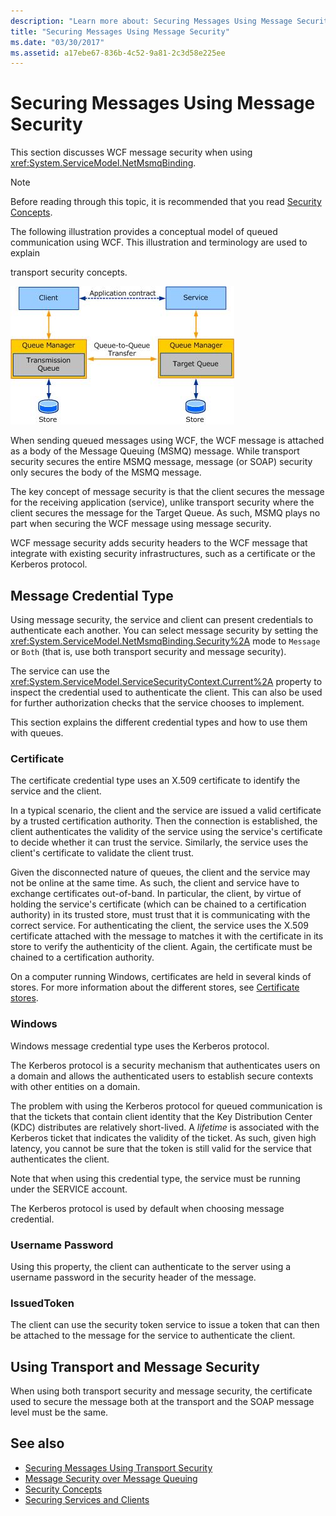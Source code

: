 ```yaml
---
description: "Learn more about: Securing Messages Using Message Security"
title: "Securing Messages Using Message Security"
ms.date: "03/30/2017"
ms.assetid: a17ebe67-836b-4c52-9a81-2c3d58e225ee
---
```

# Securing Messages Using Message Security

This section discusses WCF message security when using <xref:System.ServiceModel.NetMsmqBinding>.  
  
> [!NOTE]
> Before reading through this topic, it is recommended that you read [Security Concepts](security-concepts.md).  
  
 The following illustration provides a conceptual model of queued communication using WCF. This illustration and terminology are used to explain  
  
 transport security concepts.  
  
 ![Queued Application Diagram](media/distributed-queue-figure.jpg "Distributed-Queue-Figure")  
  
 When sending queued messages using WCF, the WCF message is attached as a body of the Message Queuing (MSMQ) message. While transport security secures the entire MSMQ message, message (or SOAP) security only secures the body of the MSMQ message.  
  
 The key concept of message security is that the client secures the message for the receiving application (service), unlike transport security where the client secures the message for the Target Queue. As such, MSMQ plays no part when securing the WCF message using message security.  
  
 WCF message security adds security headers to the WCF message that integrate with existing security infrastructures, such as a certificate or the Kerberos protocol.  
  
## Message Credential Type  

 Using message security, the service and client can present credentials to authenticate each another. You can select message security by setting the <xref:System.ServiceModel.NetMsmqBinding.Security%2A> mode to `Message` or `Both` (that is, use both transport security and message security).  
  
 The service can use the <xref:System.ServiceModel.ServiceSecurityContext.Current%2A> property to inspect the credential used to authenticate the client. This can also be used for further authorization checks that the service chooses to implement.  
  
 This section explains the different credential types and how to use them with queues.  
  
### Certificate  

 The certificate credential type uses an X.509 certificate to identify the service and the client.  
  
 In a typical scenario, the client and the service are issued a valid certificate by a trusted certification authority. Then the connection is established, the client authenticates the validity of the service using the service's certificate to decide whether it can trust the service. Similarly, the service uses the client's certificate to validate the client trust.  
  
 Given the disconnected nature of queues, the client and the service may not be online at the same time. As such, the client and service have to exchange certificates out-of-band. In particular, the client, by virtue of holding the service's certificate (which can be chained to a certification authority) in its trusted store, must trust that it is communicating with the correct service. For authenticating the client, the service uses the X.509 certificate attached with the message to matches it with the certificate in its store to verify the authenticity of the client. Again, the certificate must be chained to a certification authority.  
  
 On a computer running Windows, certificates are held in several kinds of stores. For more information about the different stores, see [Certificate stores](/previous-versions/windows/it-pro/windows-server-2003/cc757138(v=ws.10)).  
  
### Windows  

 Windows message credential type uses the Kerberos protocol.  
  
 The Kerberos protocol is a security mechanism that authenticates users on a domain and allows the authenticated users to establish secure contexts with other entities on a domain.  
  
 The problem with using the Kerberos protocol for queued communication is that the tickets that contain client identity that the Key Distribution Center (KDC) distributes are relatively short-lived. A *lifetime* is associated with the Kerberos ticket that indicates the validity of the ticket. As such, given high latency, you cannot be sure that the token is still valid for the service that authenticates the client.  
  
 Note that when using this credential type, the service must be running under the SERVICE account.  
  
 The Kerberos protocol is used by default when choosing message credential.
  
### Username Password  

 Using this property, the client can authenticate to the server using a username password in the security header of the message.  
  
### IssuedToken  

 The client can use the security token service to issue a token that can then be attached to the message for the service to authenticate the client.  
  
## Using Transport and Message Security  

 When using both transport security and message security, the certificate used to secure the message both at the transport and the SOAP message level must be the same.  
  
## See also

- [Securing Messages Using Transport Security](securing-messages-using-transport-security.md)
- [Message Security over Message Queuing](../samples/message-security-over-message-queuing.md)
- [Security Concepts](security-concepts.md)
- [Securing Services and Clients](securing-services-and-clients.md)
